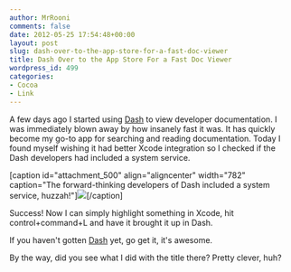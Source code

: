 ```yaml
---
author: MrRooni
comments: false
date: 2012-05-25 17:54:48+00:00
layout: post
slug: dash-over-to-the-app-store-for-a-fast-doc-viewer
title: Dash Over to the App Store For a Fast Doc Viewer
wordpress_id: 499
categories:
- Cocoa
- Link
---
```


A few days ago I started using [Dash](http://itunes.apple.com/us/app/dash-docs-snippets/id458034879?mt=12) to view developer documentation. I was immediately blown away by how insanely fast it was. It has quickly become my go-to app for searching and reading documentation. Today I found myself wishing it had better Xcode integration so I checked if the Dash developers had included a system service.




[caption id="attachment_500" align="aligncenter" width="782" caption="The forward-thinking developers of Dash included a system service, huzzah!"][![](http://www.fruitstandsoftware.com/blog/wp-content/uploads/2012/05/Keyboard.png)](http://www.fruitstandsoftware.com/blog/wp-content/uploads/2012/05/Keyboard.png)[/caption]




Success! Now I can simply highlight something in Xcode, hit control+command+L and have it brought it up in Dash.




If you haven't gotten [Dash](http://itunes.apple.com/us/app/dash-docs-snippets/id458034879?mt=12) yet, go get it, it's awesome.





By the way, did you see what I did with the title there? Pretty clever, huh?

